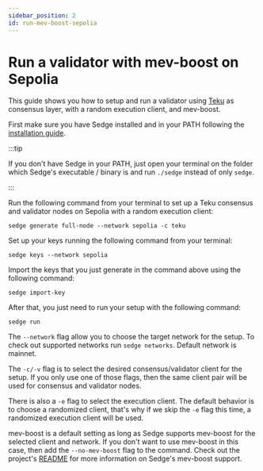 ```yaml
---
sidebar_position: 2
id: run-mev-boost-sepolia
---
```


# Run a validator with mev-boost on Sepolia

This guide shows you how to setup and run a validator using [Teku](https://github.com/Consensys/teku/) as consensus layer, with a random execution client, and mev-boost.

First make sure you have Sedge installed and in your PATH following the [installation guide](quickstart/install-guide.mdx).

:::tip

If you don't have Sedge in your PATH, just open your terminal on the folder which Sedge's executable / binary is and run `./sedge` instead of only `sedge`.

:::

Run the following command from your terminal to set up a Teku consensus and validator nodes on Sepolia with a random execution client:

```
sedge generate full-node --network sepolia -c teku 
```

Set up your keys running the following command from your terminal:

```
sedge keys --network sepolia
```

Import the keys that you just generate in the command above using the following command:

```
sedge import-key
```

After that, you just need to run your setup with the following command:

```
sedge run
```

The `--network` flag allow you to choose the target network for the setup. To check out supported networks run `sedge networks`. Default network is mainnet.

The `-c/-v` flag is to select the desired consensus/validator client for the setup. If you only use one of those flags, then the same client pair will be used for consensus and validator nodes.

There is also a `-e` flag to select the execution client. The default behavior is to choose a randomized client, that's why if we skip the `-e` flag this time, a randomized execution client will be used.

mev-boost is a default setting as long as Sedge supports mev-boost for the selected client and network. If you don't want to use mev-boost in this case, then add the `--no-mev-boost` flag to the command. Check out the project's [README](https://github.com/NethermindEth/sedge) for more information on Sedge's mev-boost support.
